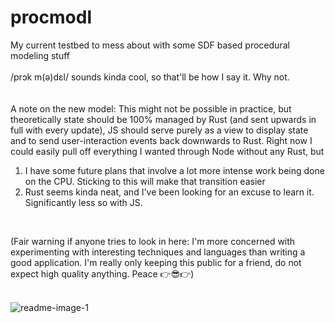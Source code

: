 # procmodl
My current testbed to mess about with some SDF based procedural modeling stuff
<br><br>
/prɔk m(ə)dɛl/ sounds kinda cool, so that'll be how I say it. Why not.
<br><br><br>
A note on the new model: This might not be possible in practice, but theoretically state should be 100% managed by Rust (and sent upwards in full with every update), JS should serve purely as a view to display state and to send user-interaction events back downwards to Rust. 
Right now I could easily pull off everything I wanted through Node without any Rust, but 
1. I have some future plans that involve a lot more intense work being done on the CPU. Sticking to this will make that transition easier
2. Rust seems kinda neat, and I've been looking for an excuse to learn it. Significantly less so with JS.
<br>

(Fair warning if anyone tries to look in here: I'm more concerned with experimenting with interesting techniques and languages than writing a good application. I'm really only keeping this public for a friend, do not expect high quality anything. Peace 👉😎👉)
<br><br>

![readme-image-1](https://user-images.githubusercontent.com/30442265/121402402-d9357980-c927-11eb-9db7-61cd2624d9e9.png)
